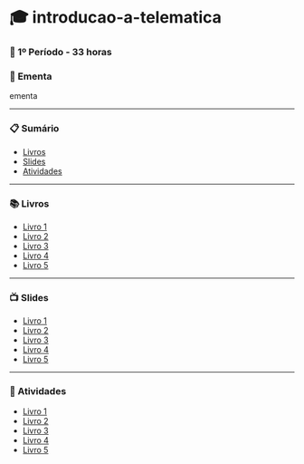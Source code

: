 
# :mortar_board: introducao-a-telematica
### :date: 1º Período - 33 horas

### :scroll: Ementa

ementa

---

### :clipboard: Sumário

- [Livros](#books-livros)
- [Slides](#tv-slides)
- [Atividades](#pencil-atividades)

---

### :books: Livros

- [Livro 1]()
- [Livro 2]()
- [Livro 3]()
- [Livro 4]()
- [Livro 5]()

---

### :tv: Slides

- [Livro 1]()
- [Livro 2]()
- [Livro 3]()
- [Livro 4]()
- [Livro 5]()

---

### :pencil: Atividades

- [Livro 1]()
- [Livro 2]()
- [Livro 3]()
- [Livro 4]()
- [Livro 5]()
